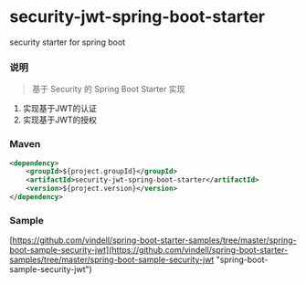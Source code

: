 # security-jwt-spring-boot-starter
security starter for spring boot

### 说明


 > 基于 Security 的 Spring Boot Starter 实现

1. 实现基于JWT的认证
2. 实现基于JWT的授权

### Maven

``` xml
<dependency>
	<groupId>${project.groupId}</groupId>
	<artifactId>security-jwt-spring-boot-starter</artifactId>
	<version>${project.version}</version>
</dependency>
```

### Sample

[https://github.com/vindell/spring-boot-starter-samples/tree/master/spring-boot-sample-security-jwt](https://github.com/vindell/spring-boot-starter-samples/tree/master/spring-boot-sample-security-jwt "spring-boot-sample-security-jwt")


